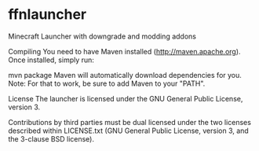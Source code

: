 ffnlauncher
===========

Minecraft Launcher with downgrade and modding addons

Compiling
You need to have Maven installed (http://maven.apache.org). Once installed, simply run:

mvn package
Maven will automatically download dependencies for you. Note: For that to work, be sure to add Maven to your "PATH".

License
The launcher is licensed under the GNU General Public License, version 3.

Contributions by third parties must be dual licensed under the two licenses described within LICENSE.txt (GNU General Public License, version 3, and the 3-clause BSD license).
